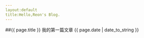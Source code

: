 ```yaml
---
layout:default
title:Hello,Reon's Blog.
---
```


##{{ page.title }}
我的第一篇文章
{{ page.date | date_to_string }}